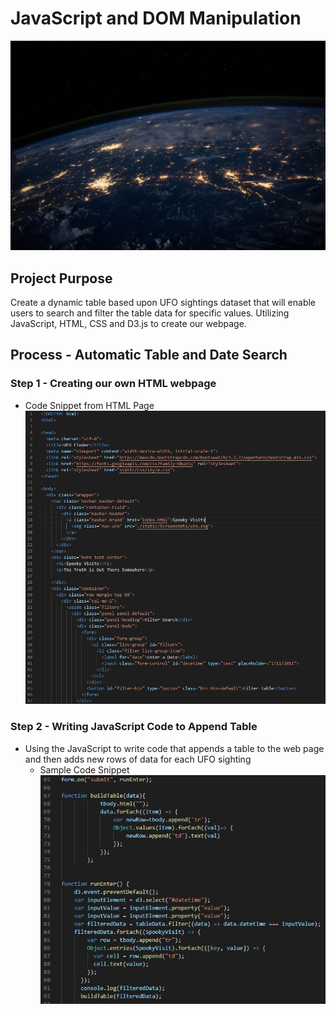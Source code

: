 # JavaScript and DOM Manipulation

![Screenshot](Instructions/static/Screenshots/nasa.jpg "Screenshot")

## Project Purpose

Create a dynamic table based upon UFO sightings dataset that will enable users to search and filter the table data for specific values. Utilizing JavaScript, HTML, CSS and D3.js to create our webpage.

## Process - Automatic Table and Date Search

### Step 1 - Creating our own HTML webpage
- Code Snippet from HTML Page ![Screenshot](Instructions/Project_Screenshots/htmlpage.JPG "Screenshot")

### Step 2 - Writing JavaScript Code to Append Table
- Using the JavaScript to write code that appends a table to the web page 
  and then adds new rows of data for each UFO sighting
    - Sample Code Snippet ![Screenshot](Instructions/Project_Screenshots/java.JPG "Screenshot")
